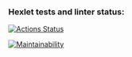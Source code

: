### Hexlet tests and linter status:

[![Actions Status](https://github.com/ArtyySz/frontend-project-44/actions/workflows/hexlet-check.yml/badge.svg)](https://github.com/ArtyySz/frontend-project-44/actions)

[![Maintainability](https://api.codeclimate.com/v1/badges/bd1fcf88b0d0d255ab27/maintainability)](https://codeclimate.com/github/ArtyySz/frontend-project-44/maintainability)
